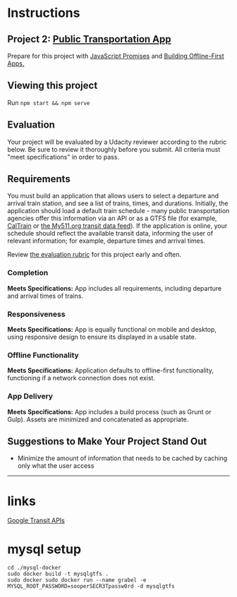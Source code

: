 # Instructions

## Project 2: [Public Transportation App](https://classroom.udacity.com/nanodegrees/nd802/parts/8021345403/modules/550593026975462/lessons/5505930269239847/concepts/57997297480923)

Prepare for this project with [JavaScript Promises](https://classroom.udacity.com/courses/ud898)
and [Building Offline-First Apps.](https://www.udacity.com/course/offline-web-applications--ud899)


## Viewing this project

Run `npm start && npm serve`


## Evaluation

Your project will be evaluated by a Udacity reviewer according to the
rubric below. Be sure to review it thoroughly before you submit. All
criteria must "meet specifications" in order to pass.


## Requirements

You must build an application that allows users to select a departure and
arrival train station, and see a list of trains, times, and durations.
Initially, the application should load a default train schedule - many
public transportation agencies offer this information via an API or as
a GTFS file (for example, [CalTrain](http://www.caltrain.com/developer.html)
or [the My511.org transit data feed](http://511.org/developer-resources_transit-data-feed.asp)).
If the application is online, your schedule should reflect the available
transit data, informing the user of relevant information; for example,
departure times and arrival times.

Review [the evaluation rubric](https://review.udacity.com/#!/projects/5505930269/rubric)
for this project early and often.

### Completion

__Meets Specifications:__ App includes all requirements, including
departure and arrival times of trains.


### Responsiveness

__Meets Specifications:__ App is equally functional on mobile and desktop,
using responsive design to ensure its displayed in a usable state.


### Offline Functionality

__Meets Specifications:__ Application defaults to offline-first
functionality, functioning if a network connection does not exist.


### App Delivery

__Meets Specifications:__ App includes a build process (such as Grunt
or Gulp). Assets are minimized and concatenated as appropriate.


## Suggestions to Make Your Project Stand Out

* Minimize the amount of information that needs to be cached by caching
  only what the user access


----


# links

[Google Transit APIs](https://developers.google.com/transit/)


# mysql setup

```
cd ./mysql-docker
sudo docker build -t mysqlgtfs .
sudo docker sudo docker run --name grabel -e MYSQL_ROOT_PASSWORD=sooperSECR3Tpassw0rd -d mysqlgtfs
```